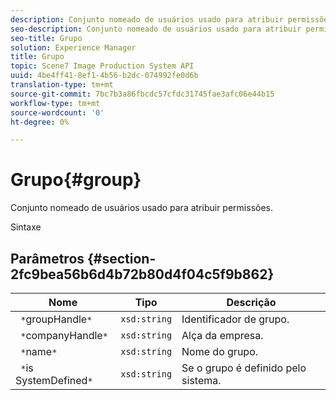 ```yaml
---
description: Conjunto nomeado de usuários usado para atribuir permissões.
seo-description: Conjunto nomeado de usuários usado para atribuir permissões.
seo-title: Grupo
solution: Experience Manager
title: Grupo
topic: Scene7 Image Production System API
uuid: 4be4ff41-8ef1-4b56-b2dc-074992fe0d6b
translation-type: tm+mt
source-git-commit: 7bc7b3a86fbcdc57cfdc31745fae3afc06e44b15
workflow-type: tm+mt
source-wordcount: '0'
ht-degree: 0%

---
```



# Grupo{#group}

Conjunto nomeado de usuários usado para atribuir permissões.

Sintaxe

## Parâmetros {#section-2fc9bea56b6d4b72b80d4f04c5f9b862}

| Nome | Tipo | Descrição |
|---|---|---|
| ` *`groupHandle`*` | `xsd:string` | Identificador de grupo. |
| ` *`companyHandle`*` | `xsd:string` | Alça da empresa. |
| ` *`name`*` | `xsd:string` | Nome do grupo. |
| ` *`is SystemDefined`*` | `xsd:string` | Se o grupo é definido pelo sistema. |

